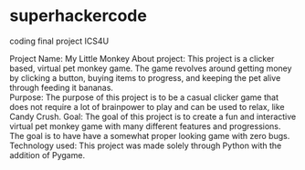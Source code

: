 # superhackercode
coding final project ICS4U

Project Name: My Little Monkey
About project: This project is a clicker based, virtual pet monkey game. The game revolves around getting money by clicking a button, buying items to progress, and keeping the pet alive through feeding it bananas.  
Purpose: The purpose of this project is to be a casual clicker game that does not require a lot of brainpower to play and can be used to relax, like Candy Crush.
Goal: The goal of this project is to create a fun and interactive virtual pet monkey game with many different features and progressions. The goal is to have have a somewhat proper looking game with zero bugs.
Technology used: This project was made solely through Python with the addition of Pygame.

